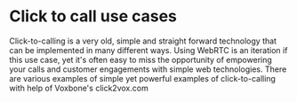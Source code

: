 # Click to call use cases
Click-to-calling is a very old, simple and straight forward technology that can be implemented in many different ways. Using WebRTC is an iteration if this use case, yet it's often easy to miss the opportunity of empowering your calls and customer engagements with simple web technologies. There are various examples of simple yet powerful examples of click-to-calling with help of Voxbone's click2vox.com
